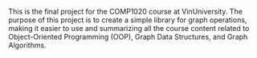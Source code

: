This is the final project for the COMP1020 course at VinUniversity. The purpose of this project is to create a simple library for graph operations, making it easier to use and summarizing all the course content related to Object-Oriented Programming (OOP), Graph Data Structures, and Graph Algorithms.
